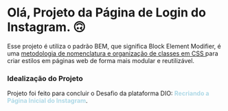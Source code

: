 # Olá, Projeto da Página de Login do Instagram. 🙃

Esse projeto é utiliza o padrão BEM, que significa Block Element Modifier, é uma <u> metodologia de nomenclatura e organização de classes em CSS </u> para criar estilos em páginas web de forma mais modular e reutilizável.  

### Idealização do Projeto
<p>
Projeto foi feito para concluir o Desafio da plataforma DIO: <strong style="color:lightblue;">Recriando a Página Inicial do Instagram</strong>.
</p>


